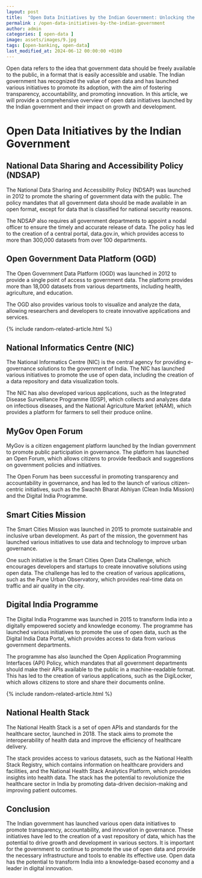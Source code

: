 ```yaml
---
layout: post
title:  "Open Data Initiatives by the Indian Government: Unlocking the Power of Data for Growth and Development"
permalink : /open-data-initiatives-by-the-indian-government
author: admin
categories: [ open-data ]
image: assets/images/9.jpg
tags: [open-banking, open-data]
last_modified_at: 2024-06-12 00:00:00 +0100
---
```


Open data refers to the idea that government data should be freely available to the public, in a format that is easily accessible and usable. The Indian government has recognized the value of open data and has launched various initiatives to promote its adoption, with the aim of fostering transparency, accountability, and promoting innovation. In this article, we will provide a comprehensive overview of open data initiatives launched by the Indian government and their impact on growth and development.

# Open Data Initiatives by the Indian Government

## National Data Sharing and Accessibility Policy (NDSAP)
The National Data Sharing and Accessibility Policy (NDSAP) was launched in 2012 to promote the sharing of government data with the public. The policy mandates that all government data should be made available in an open format, except for data that is classified for national security reasons.

The NDSAP also requires all government departments to appoint a nodal officer to ensure the timely and accurate release of data. The policy has led to the creation of a central portal, data.gov.in, which provides access to more than 300,000 datasets from over 100 departments.

## Open Government Data Platform (OGD)
The Open Government Data Platform (OGD) was launched in 2012 to provide a single point of access to government data. The platform provides more than 18,000 datasets from various departments, including health, agriculture, and education.

The OGD also provides various tools to visualize and analyze the data, allowing researchers and developers to create innovative applications and services.

{% include random-related-article.html %}

## National Informatics Centre (NIC)
The National Informatics Centre (NIC) is the central agency for providing e-governance solutions to the government of India. The NIC has launched various initiatives to promote the use of open data, including the creation of a data repository and data visualization tools.

The NIC has also developed various applications, such as the Integrated Disease Surveillance Programme (IDSP), which collects and analyzes data on infectious diseases, and the National Agriculture Market (eNAM), which provides a platform for farmers to sell their produce online.

## MyGov Open Forum
MyGov is a citizen engagement platform launched by the Indian government to promote public participation in governance. The platform has launched an Open Forum, which allows citizens to provide feedback and suggestions on government policies and initiatives.

The Open Forum has been successful in promoting transparency and accountability in governance, and has led to the launch of various citizen-centric initiatives, such as the Swachh Bharat Abhiyan (Clean India Mission) and the Digital India Programme.

## Smart Cities Mission
The Smart Cities Mission was launched in 2015 to promote sustainable and inclusive urban development. As part of the mission, the government has launched various initiatives to use data and technology to improve urban governance.

One such initiative is the Smart Cities Open Data Challenge, which encourages developers and startups to create innovative solutions using open data. The challenge has led to the creation of various applications, such as the Pune Urban Observatory, which provides real-time data on traffic and air quality in the city.

## Digital India Programme
The Digital India Programme was launched in 2015 to transform India into a digitally empowered society and knowledge economy. The programme has launched various initiatives to promote the use of open data, such as the Digital India Data Portal, which provides access to data from various government departments.

The programme has also launched the Open Application Programming Interfaces (API) Policy, which mandates that all government departments should make their APIs available to the public in a machine-readable format. This has led to the creation of various applications, such as the DigiLocker, which allows citizens to store and share their documents online.

{% include random-related-article.html %}

## National Health Stack
The National Health Stack is a set of open APIs and standards for the healthcare sector, launched in 2018. The stack aims to promote the interoperability of health data and improve the efficiency of healthcare delivery.

The stack provides access to various datasets, such as the National Health Stack Registry, which contains information on healthcare providers and facilities, and the National Health Stack Analytics Platform, which provides insights into health data. The stack has the potential to revolutionize the healthcare sector in India by promoting data-driven decision-making and improving patient outcomes.

## Conclusion
The Indian government has launched various open data initiatives to promote transparency, accountability, and innovation in governance. These initiatives have led to the creation of a vast repository of data, which has the potential to drive growth and development in various sectors. It is important for the government to continue to promote the use of open data and provide the necessary infrastructure and tools to enable its effective use. Open data has the potential to transform India into a knowledge-based economy and a leader in digital innovation.
